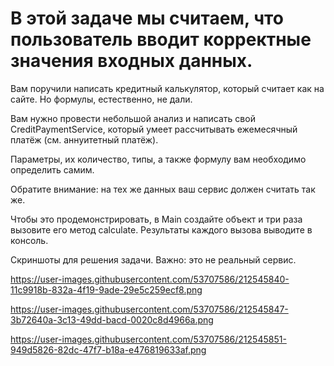 # В этой задаче мы считаем, что пользователь вводит корректные значения входных данных.

Вам поручили написать кредитный калькулятор, который считает как на сайте. Но формулы, естественно, не дали.

Вам нужно провести небольшой анализ и написать свой CreditPaymentService, который умеет рассчитывать ежемесячный платёж (см. аннуитетный платёж).

Параметры, их количество, типы, а также формулу вам необходимо определить самим.

Обратите внимание: на тех же данных ваш сервис должен считать так же.

Чтобы это продемонстрировать, в Main создайте объект и три раза вызовите его метод calculate. Результаты каждого вызова выводите в консоль.

Скриншоты для решения задачи. Важно: это не реальный сервис.

https://user-images.githubusercontent.com/53707586/212545840-11c9918b-832a-4f19-9ade-29e5c259ecf8.png

https://user-images.githubusercontent.com/53707586/212545847-3b72640a-3c13-49dd-bacd-0020c8d4966a.png

https://user-images.githubusercontent.com/53707586/212545851-949d5826-82dc-47f7-b18a-e476819633af.png
